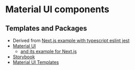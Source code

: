 # Material UI components

## Templates and Packages

- Derived from [Next.js example with typescript eslint jest](https://github.com/vercel/next.js/tree/canary/examples/with-typescript-eslint-jest)
- [Material UI](https://material-ui.com/)
  - [and its example for Next.js](https://github.com/mui-org/material-ui/tree/master/examples/nextjs)
- [Storybook](https://storybook.js.org/)
- [Material UI Templates](https://github.com/mui-org/material-ui/tree/master/docs/src/pages/getting-started/templates)
